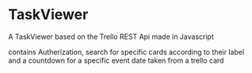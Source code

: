 # TaskViewer
A TaskViewer based on the Trello REST Api made in Javascript

contains Autherization, search for specific cards according to their label and a countdown for a specific event date taken from a trello card

